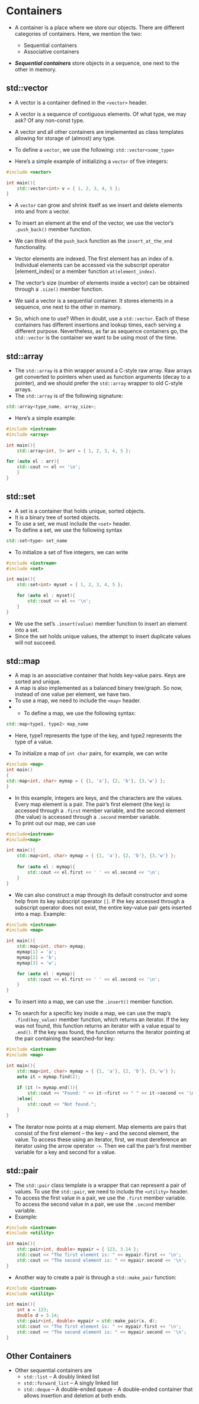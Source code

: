 # Containers

- A container is a place where we store our objects. There are different categories of containers. Here, we mention the two:
	- Sequential containers
	- Associative containers

- ***Sequential containers*** store objects in a sequence, one next to the other in memory.
## std::vector

- A vector is a container defined in the `<vector>` header. 
- A vector is a sequence of contiguous elements. Of what type, we may ask? Of any non-const type. 
- A vector and all other containers are implemented as class templates allowing for storage of (almost) any type.

- To define a `vector`, we use the following: `std::vector<some_type>` 
- Here’s a simple example of initializing a `vector` of five integers:
```cpp
#include <vector>

int main(){
	std::vector<int> v = { 1, 2, 3, 4, 5 };
}
```

- A `vector` can grow and shrink itself as we insert and delete elements into and from a vector. 
- To insert an element at the end of the vector, we use the vector’s `.push_back()` member function.
- We can think of the `push_back` function as the `insert_at_the_end` functionality.
- Vector elements are indexed. The first element has an index of `0`. Individual elements can be accessed via the subscript operator [element_index] or a member function `at(element_index)`.
- The vector’s size (number of elements inside a vector) can be obtained through a `.size()` member function.

- We said a vector is a sequential container. It stores elements in a sequence, one next to the other in memory.

- So, which one to use? When in doubt, use a `std::vector`. Each of these containers has different insertions and lookup times, each serving a different purpose. Nevertheless, as far as sequence containers go, the `std::vector` is the container we want to be using most of the time.
## std::array

- The `std::array` is a thin wrapper around a C-style raw array. Raw arrays get converted to pointers when used as function arguments (decay to a pointer), and we should prefer the `std::array` wrapper to old C-style arrays.
-  The `std::array` is of the following signature:
```cpp
std::array<type_name, array_size>;
```

- Here’s a simple example:
```cpp
#include <iostream>
#include <array>

int main(){
	std::array<int, 5> arr = { 1, 2, 3, 4, 5 };

for (auto el : arr){
	std::cout << el << '\n';
	}
}
```
## std::set

- A set is a container that holds unique, sorted objects. 
- It is a binary tree of sorted objects. 
- To use a set, we must include the `<set>` header. 
- To define a set, we use the following syntax
```cpp
std::set<type> set_name
```

- To initialize a set of five integers, we can write
```cpp
#include <iostream>
#include <set>

int main(){
	std::set<int> myset = { 1, 2, 3, 4, 5 };

	for (auto el : myset){
		std::cout << el << '\n';
	}
}
```

- We use the set’s `.insert(value)` member function to insert an element into a set.
- Since the set holds unique values, the attempt to insert duplicate values will not succeed.
## std::map

- A map is an associative container that holds key-value pairs. Keys are sorted and unique.
- A map is also implemented as a balanced binary tree/graph. So now, instead of one value per element, we have two.
- To use a map, we need to include the `<map>` header.
- - To define a map, we use the following syntax:
```cpp
std::map<type1, type2> map_name
```

- Here, type1 represents the type of the key, and type2 represents the type of a value.

- To initialize a map of `int char` pairs, for example, we can write
```cpp
#include <map>
int main()
{
std::map<int, char> mymap = { {1, 'a'}, {2, 'b'}, {3,'w'} };
}
```

- In this example, integers are keys, and the characters are the values. Every map element is a pair. The pair’s first element (the key) is accessed through a `.first` member variable, and the second element (the value) is accessed through a `.second` member variable.
- To print out our map, we can use
```cpp
#include<iostream>
#include<map>

int main(){
	std::map<int, char> mymap = { {1, 'a'}, {2, 'b'}, {3,'w'} };
	
	for (auto el : mymap){
		std::cout << el.first << ' ' << el.second << '\n';
	}
}
```

- We can also construct a map through its default constructor and some help from its key subscript operator `[]`. If the key accessed through a subscript operator does not exist, the entire key-value pair gets inserted into a map. Example:
```cpp
#include <iostream>
#include <map>

int main(){
	std::map<int, char> mymap;
	mymap[1] = 'a';
	mymap[2] = 'b';
	mymap[3] = 'w';

	for (auto el : mymap){
		std::cout << el.first << ' ' << el.second << '\n';
	}
}
```

- To insert into a map, we can use the `.insert()` member function.

- To search for a specific key inside a map, we can use the map’s `.find(key_value)` member function, which returns an iterator. If the key was not found, this function returns an iterator with a value equal to `.end()`. If the key was found, the function returns the iterator pointing at the pair containing the searched-for key:
```cpp
#include <iostream>
#include <map>

int main(){
	std::map<int, char> mymap = { {1, 'a'}, {2, 'b'}, {3,'w'} };
	auto it = mymap.find(2);
	
	if (it != mymap.end()){
		std::cout << "Found: " << it->first << " " << it->second << '\n';
	}else{
		std::cout << "Not found.";
	}
}
```

- The iterator now points at a map element. Map elements are pairs that consist of the first element – the key – and the second element, the value. To access these using an iterator, first, we must dereference an iterator using the arrow operator `->`. Then we call the pair’s first member variable for a key and second for a value.
## std::pair

- The `std::pair` class template is a wrapper that can represent a pair of values. To use the `std::pair`, we need to include the `<utility>` header.
- To access the first value in a pair, we use the `.first` member variable. To access the second value in a pair, we use the `.second` member variable. 
- Example:
```cpp
#include <iostream>
#include <utility>

int main(){
	std::pair<int, double> mypair = { 123, 3.14 };
	std::cout << "The first element is: " << mypair.first << '\n';
	std::cout << "The second element is: " << mypair.second << '\n';
}
```

- Another way to create a pair is through a `std::make_pair` function:
```cpp
#include <iostream>
#include <utility>

int main(){
	int x = 123;
	double d = 3.14;
	std::pair<int, double> mypair = std::make_pair(x, d);
	std::cout << "The first element is: " << mypair.first << '\n';
	std::cout << "The second element is: " << mypair.second << '\n';
}
```
## Other Containers

- Other sequential containers are
	- `std::list` – A doubly linked list
	- `std::forward_list` – A singly linked list
	- `std::deque` – A double-ended queue - A double-ended container that allows insertion and deletion at both ends.